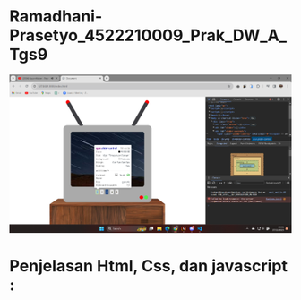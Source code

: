 # Ramadhani-Prasetyo_4522210009_Prak_DW_A_Tgs9

![SSDW9](ScreenshotDW9.png)

# Penjelasan Html, Css, dan javascript :

